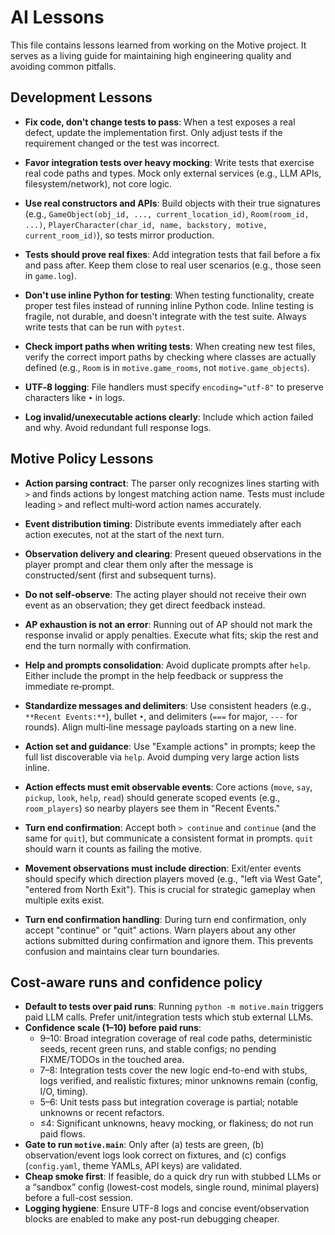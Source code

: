 # AI Lessons

This file contains lessons learned from working on the Motive project. It serves as a living guide for maintaining high engineering quality and avoiding common pitfalls.

## Development Lessons

- **Fix code, don't change tests to pass**: When a test exposes a real defect, update the implementation first. Only adjust tests if the requirement changed or the test was incorrect.

- **Favor integration tests over heavy mocking**: Write tests that exercise real code paths and types. Mock only external services (e.g., LLM APIs, filesystem/network), not core logic.

- **Use real constructors and APIs**: Build objects with their true signatures (e.g., `GameObject(obj_id, ..., current_location_id)`, `Room(room_id, ...)`, `PlayerCharacter(char_id, name, backstory, motive, current_room_id)`), so tests mirror production.

- **Tests should prove real fixes**: Add integration tests that fail before a fix and pass after. Keep them close to real user scenarios (e.g., those seen in `game.log`).

- **Don't use inline Python for testing**: When testing functionality, create proper test files instead of running inline Python code. Inline testing is fragile, not durable, and doesn't integrate with the test suite. Always write tests that can be run with `pytest`.

- **Check import paths when writing tests**: When creating new test files, verify the correct import paths by checking where classes are actually defined (e.g., `Room` is in `motive.game_rooms`, not `motive.game_objects`).

- **UTF‑8 logging**: File handlers must specify `encoding="utf-8"` to preserve characters like `•` in logs.

- **Log invalid/unexecutable actions clearly**: Include which action failed and why. Avoid redundant full response logs.

## Motive Policy Lessons

- **Action parsing contract**: The parser only recognizes lines starting with `>` and finds actions by longest matching action name. Tests must include leading `>` and reflect multi‑word action names accurately.

- **Event distribution timing**: Distribute events immediately after each action executes, not at the start of the next turn.

- **Observation delivery and clearing**: Present queued observations in the player prompt and clear them only after the message is constructed/sent (first and subsequent turns).

- **Do not self‑observe**: The acting player should not receive their own event as an observation; they get direct feedback instead.

- **AP exhaustion is not an error**: Running out of AP should not mark the response invalid or apply penalties. Execute what fits; skip the rest and end the turn normally with confirmation.

- **Help and prompts consolidation**: Avoid duplicate prompts after `help`. Either include the prompt in the help feedback or suppress the immediate re‑prompt.

- **Standardize messages and delimiters**: Use consistent headers (e.g., `**Recent Events:**`), bullet `•`, and delimiters (`===` for major, `---` for rounds). Align multi‑line message payloads starting on a new line.

- **Action set and guidance**: Use "Example actions" in prompts; keep the full list discoverable via `help`. Avoid dumping very large action lists inline.

- **Action effects must emit observable events**: Core actions (`move`, `say`, `pickup`, `look`, `help`, `read`) should generate scoped events (e.g., `room_players`) so nearby players see them in "Recent Events."

- **Turn end confirmation**: Accept both `> continue` and `continue` (and the same for `quit`), but communicate a consistent format in prompts. `quit` should warn it counts as failing the motive.

- **Movement observations must include direction**: Exit/enter events should specify which direction players moved (e.g., "left via West Gate", "entered from North Exit"). This is crucial for strategic gameplay when multiple exits exist.

- **Turn end confirmation handling**: During turn end confirmation, only accept "continue" or "quit" actions. Warn players about any other actions submitted during confirmation and ignore them. This prevents confusion and maintains clear turn boundaries.




## Cost-aware runs and confidence policy

- **Default to tests over paid runs**: Running `python -m motive.main` triggers paid LLM calls. Prefer unit/integration tests which stub external LLMs.
- **Confidence scale (1–10) before paid runs**:
  - 9–10: Broad integration coverage of real code paths, deterministic seeds, recent green runs, and stable configs; no pending FIXME/TODOs in the touched area.
  - 7–8: Integration tests cover the new logic end-to-end with stubs, logs verified, and realistic fixtures; minor unknowns remain (config, I/O, timing).
  - 5–6: Unit tests pass but integration coverage is partial; notable unknowns or recent refactors.
  - ≤4: Significant unknowns, heavy mocking, or flakiness; do not run paid flows.
- **Gate to run `motive.main`**: Only after (a) tests are green, (b) observation/event logs look correct on fixtures, and (c) configs (`config.yaml`, theme YAMLs, API keys) are validated.
- **Cheap smoke first**: If feasible, do a quick dry run with stubbed LLMs or a “sandbox” config (lowest-cost models, single round, minimal players) before a full-cost session.
- **Logging hygiene**: Ensure UTF-8 logs and concise event/observation blocks are enabled to make any post-run debugging cheaper.
